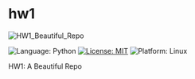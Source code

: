 # hw1

![HW1_Beautiful_Repo](https://github.com/ncsu-csc-510/hw1/actions/workflows/python-app.yml/badge.svg?event=push)

<img alt="Language: Python" src="https://img.shields.io/badge/Language-Python-yellow"> <!-- Language-Python -->
<a href="https://github.com/ncsu-csc-510/hw1/blob/main/LICENSE"><img alt="License: MIT" src="https://img.shields.io/badge/License-MIT-purple"></a> <!-- License-MIT -->
<img alt="Platform: Linux" src="https://img.shields.io/badge/Linux-FCC624?style=for-the-badge&logo=linux&logoColor=black"> <!-- Platform-Linux -->

HW1: A Beautiful Repo
